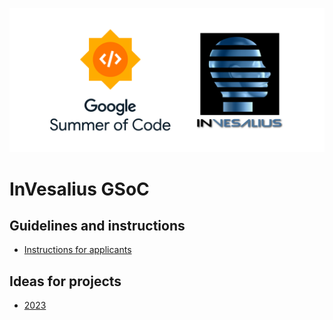 ![GSoC and InVesalius logo](./google_summer_of_code_invesalius_vertical.png "GSoC and InVesalius logo")

# InVesalius GSoC

## Guidelines and instructions

- [Instructions for applicants](https://github.com/invesalius/gsoc/blob/main/gsoc_application.md)

## Ideas for projects

- [2023](https://github.com/invesalius/gsoc/blob/main/gsoc_2023_ideas.md)

